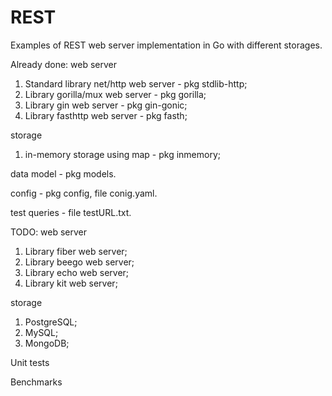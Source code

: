 # REST
Examples of REST web server implementation in Go with different storages.

Already done:
web server
1. Standard library net/http web server - pkg stdlib-http;
2. Library gorilla/mux web server - pkg gorilla;
3. Library gin web server - pkg gin-gonic;
4. Library fasthttp web server - pkg fasth;

storage
1. in-memory storage using map - pkg inmemory;

data model - pkg models. 

config - pkg config, file conig.yaml. 

test queries - file testURL.txt.

TODO:
web server
1. Library fiber web server;
2. Library beego web server;
3. Library echo web server;
4. Library kit web server;

storage
1. PostgreSQL;
2. MySQL;
3. MongoDB;

Unit tests

Benchmarks
